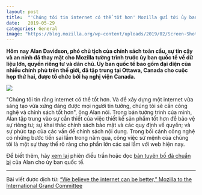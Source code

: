 ```yaml
---
layout: post
title:  "'Chúng tôi tin internet có thể tốt hơn' Mozilla gửi tới ủy ban quốc tế"
date:   2019-05-29
categories: General
image: "https://blog.mozilla.org/wp-content/uploads/2019/02/Screen-Shot-2019-02-13-at-7.36.23-AM.png"
---
```


**Hôm nay Alan Davidson, phó chủ tịch của chính sách toàn cầu, sự tin cậy và an ninh đã thay mặt cho Mozilla tường trình trước ủy ban quốc tế về dữ liệu lớn, quyền riêng tư và dân chủ. Ủy ban quốc tế bao gồm đại diện của nhiều chính phủ trên thế giới, đã tập trung tại Ottawa, Canada cho cuộc họp thứ hai, được tổ chức bởi hạ nghị viện Canada.**

<img src="https://blog.mozilla.org/wp-content/uploads/2019/05/Alan-Davidson-at-International-Grand-Committee-768x373.jpg">

"Chúng tôi tin rằng internet có thể tốt hơn. Và để xây dựng một internet vừa sáng tạo vừa xứng đáng được mọi người tin tưởng, chúng tôi sẽ cần công nghệ và chính sách tốt hơn", ông Alan nói. Trong bản tường trình của mình, Alan tập trung vào sự cần thiết của việc thiết kế sản phẩm tốt hơn để bảo vệ sự riêng tư; sự khai thác chính sách bảo mật và các quy định về quyền; và sự phức tạp của các vấn đề chính sách nội dung. Trong bối cảnh công nghệ có những bước tiến sai lầm trong năm qua, công việc sứ mệnh của chúng tôi là một sự thay thế rõ ràng cho phần lớn các sai lầm với web hiện nay.

Để biết thêm, hãy [xem lại](https://www.ourcommons.ca/Committees/en/ETHI/StudyActivity?studyActivityId=10554743) phiên điều trần hoặc đọc [bản tuyên bố đã chuẩn bị](https://blog.mozilla.org/wp-content/uploads/2019/05/Alan-Davidson-Testimony-for-International-Grand-Committee-1.pdf) của Alan cho ủy ban quốc tế.

----

Bài viết được dịch từ: [“We believe the internet can be better,” Mozilla to the International Grand Committee](https://blog.mozilla.org/blog/2019/05/29/we-believe-the-internet-can-be-better-mozilla-to-the-international-grand-committee/)